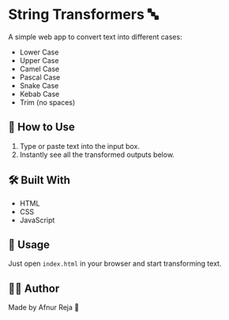 # String Transformers 🔤

A simple web app to convert text into different cases:

- Lower Case
- Upper Case
- Camel Case
- Pascal Case
- Snake Case
- Kebab Case
- Trim (no spaces)

## 🔧 How to Use

1. Type or paste text into the input box.
2. Instantly see all the transformed outputs below.

## 🛠 Built With

- HTML
- CSS
- JavaScript

## 📁 Usage

Just open `index.html` in your browser and start transforming text.

## 👨‍💻 Author

Made by Afnur Reja 🚀
